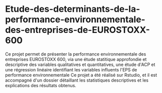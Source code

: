 # Etude-des-determinants-de-la-performance-environnementale-des-entreprises-de-EUROSTOXX-600
Ce projet permet de présenter la performance environnementale des entreprises EUROSTOXX 600, via une étude statitique approfondie et descriptive des variables qualitatives et quantitatives, une étude d'ACP et une régression linéaire identifiant les variables influents l'EPS de performance environnementale
Ce projet a été réalisé sur Rstudio, et il est accompagné d'un dossier détaillant les statistiques descriptives et les explications des résultats obtenus. 

